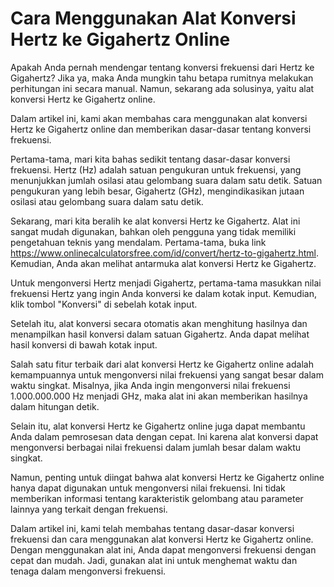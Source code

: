 Cara Menggunakan Alat Konversi Hertz ke Gigahertz Online
========================================================

Apakah Anda pernah mendengar tentang konversi frekuensi dari Hertz ke Gigahertz? Jika ya, maka Anda mungkin tahu betapa rumitnya melakukan perhitungan ini secara manual. Namun, sekarang ada solusinya, yaitu alat konversi Hertz ke Gigahertz online.

Dalam artikel ini, kami akan membahas cara menggunakan alat konversi Hertz ke Gigahertz online dan memberikan dasar-dasar tentang konversi frekuensi.

Pertama-tama, mari kita bahas sedikit tentang dasar-dasar konversi frekuensi. Hertz (Hz) adalah satuan pengukuran untuk frekuensi, yang menunjukkan jumlah osilasi atau gelombang suara dalam satu detik. Satuan pengukuran yang lebih besar, Gigahertz (GHz), mengindikasikan jutaan osilasi atau gelombang suara dalam satu detik.

Sekarang, mari kita beralih ke alat konversi Hertz ke Gigahertz. Alat ini sangat mudah digunakan, bahkan oleh pengguna yang tidak memiliki pengetahuan teknis yang mendalam. Pertama-tama, buka link <https://www.onlinecalculatorsfree.com/id/convert/hertz-to-gigahertz.html>. Kemudian, Anda akan melihat antarmuka alat konversi Hertz ke Gigahertz.

Untuk mengonversi Hertz menjadi Gigahertz, pertama-tama masukkan nilai frekuensi Hertz yang ingin Anda konversi ke dalam kotak input. Kemudian, klik tombol "Konversi" di sebelah kotak input.

Setelah itu, alat konversi secara otomatis akan menghitung hasilnya dan menampilkan hasil konversi dalam satuan Gigahertz. Anda dapat melihat hasil konversi di bawah kotak input.

Salah satu fitur terbaik dari alat konversi Hertz ke Gigahertz online adalah kemampuannya untuk mengonversi nilai frekuensi yang sangat besar dalam waktu singkat. Misalnya, jika Anda ingin mengonversi nilai frekuensi 1.000.000.000 Hz menjadi GHz, maka alat ini akan memberikan hasilnya dalam hitungan detik.

Selain itu, alat konversi Hertz ke Gigahertz online juga dapat membantu Anda dalam pemrosesan data dengan cepat. Ini karena alat konversi dapat mengonversi berbagai nilai frekuensi dalam jumlah besar dalam waktu singkat.

Namun, penting untuk diingat bahwa alat konversi Hertz ke Gigahertz online hanya dapat digunakan untuk mengonversi nilai frekuensi. Ini tidak memberikan informasi tentang karakteristik gelombang atau parameter lainnya yang terkait dengan frekuensi.

Dalam artikel ini, kami telah membahas tentang dasar-dasar konversi frekuensi dan cara menggunakan alat konversi Hertz ke Gigahertz online. Dengan menggunakan alat ini, Anda dapat mengonversi frekuensi dengan cepat dan mudah. Jadi, gunakan alat ini untuk menghemat waktu dan tenaga dalam mengonversi frekuensi.